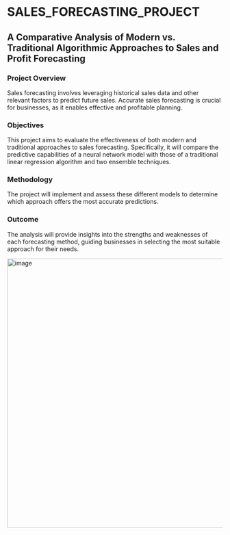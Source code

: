 # SALES_FORECASTING_PROJECT
## A Comparative Analysis of Modern vs. Traditional Algorithmic Approaches to Sales and Profit Forecasting

### Project Overview
Sales forecasting involves leveraging historical sales data and other relevant factors to predict future sales. Accurate sales forecasting is crucial for businesses, as it enables effective and profitable planning.

### Objectives
This project aims to evaluate the effectiveness of both modern and traditional approaches to sales forecasting. Specifically, it will compare the predictive capabilities of a neural network model with those of a traditional linear regression algorithm and two ensemble techniques.

### Methodology
The project will implement and assess these different models to determine which approach offers the most accurate predictions.

### Outcome
The analysis will provide insights into the strengths and weaknesses of each forecasting method, guiding businesses in selecting the most suitable approach for their needs.



<img width="630" alt="image" src="https://github.com/user-attachments/assets/2799e491-eeda-4b4a-9fe6-a7859cb2a90d">




